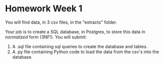 # Homework Week 1

You will find data, in 3 csv files, in the "extracts" folder. 

Your job is to create a SQL database, in Postgres, to store this data in _normalized_ form (3NF!). You will submit: 

1. A .sql file containing sql queries to create the database and tables. 
2. A .py file containing Python code to load the data from the csv's into the database. 


